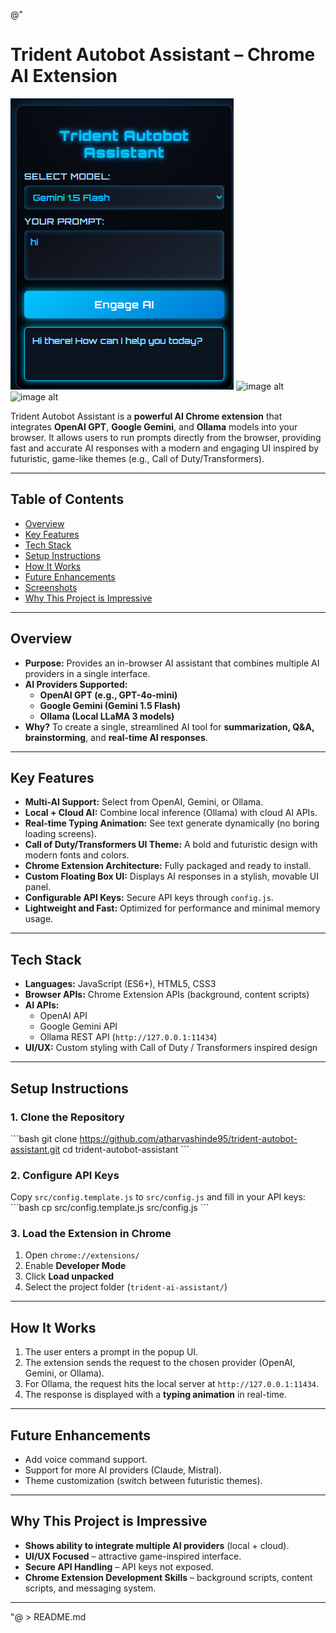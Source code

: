 @"
# Trident Autobot Assistant – Chrome AI Extension

![image alt](https://github.com/atharvashinde95/trident-autobot-assistant/blob/d7376ee6d28a3c93bae5f8dc1430a7f2b7b40a81/Screenshot%202025-07-28%20011859.png)
![image alt]()
![image alt]()

Trident Autobot Assistant is a **powerful AI Chrome extension** that integrates **OpenAI GPT**, **Google Gemini**, and **Ollama** models into your browser. It allows users to run prompts directly from the browser, providing fast and accurate AI responses with a modern and engaging UI inspired by futuristic, game-like themes (e.g., Call of Duty/Transformers).

---

## **Table of Contents**
- [Overview](#overview)
- [Key Features](#key-features)
- [Tech Stack](#tech-stack)
- [Setup Instructions](#setup-instructions)
- [How It Works](#how-it-works)
- [Future Enhancements](#future-enhancements)
- [Screenshots](#screenshots)
- [Why This Project is Impressive](#why-this-project-is-impressive)

---

## **Overview**
- **Purpose:** Provides an in-browser AI assistant that combines multiple AI providers in a single interface.
- **AI Providers Supported:**
  - **OpenAI GPT (e.g., GPT-4o-mini)**
  - **Google Gemini (Gemini 1.5 Flash)**
  - **Ollama (Local LLaMA 3 models)**
- **Why?** To create a single, streamlined AI tool for **summarization, Q&A, brainstorming**, and **real-time AI responses**.

---

## **Key Features**
- **Multi-AI Support:** Select from OpenAI, Gemini, or Ollama.
- **Local + Cloud AI:** Combine local inference (Ollama) with cloud AI APIs.
- **Real-time Typing Animation:** See text generate dynamically (no boring loading screens).
- **Call of Duty/Transformers UI Theme:** A bold and futuristic design with modern fonts and colors.
- **Chrome Extension Architecture:** Fully packaged and ready to install.
- **Custom Floating Box UI:** Displays AI responses in a stylish, movable UI panel.
- **Configurable API Keys:** Secure API keys through `config.js`.
- **Lightweight and Fast:** Optimized for performance and minimal memory usage.

---

## **Tech Stack**
- **Languages:** JavaScript (ES6+), HTML5, CSS3
- **Browser APIs:** Chrome Extension APIs (background, content scripts)
- **AI APIs:**
  - OpenAI API
  - Google Gemini API
  - Ollama REST API (`http://127.0.0.1:11434`)
- **UI/UX:** Custom styling with Call of Duty / Transformers inspired design

---

## **Setup Instructions**

### 1. Clone the Repository
\`\`\`bash
git clone https://github.com/atharvashinde95/trident-autobot-assistant.git
cd trident-autobot-assistant
\`\`\`

### 2. Configure API Keys
Copy `src/config.template.js` to `src/config.js` and fill in your API keys:
\`\`\`bash
cp src/config.template.js src/config.js
\`\`\`

### 3. Load the Extension in Chrome
1. Open `chrome://extensions/`
2. Enable **Developer Mode**
3. Click **Load unpacked**
4. Select the project folder (`trident-ai-assistant/`)

---

## **How It Works**
1. The user enters a prompt in the popup UI.
2. The extension sends the request to the chosen provider (OpenAI, Gemini, or Ollama).
3. For Ollama, the request hits the local server at `http://127.0.0.1:11434`.
4. The response is displayed with a **typing animation** in real-time.

---

## **Future Enhancements**
- Add voice command support.
- Support for more AI providers (Claude, Mistral).
- Theme customization (switch between futuristic themes).

---

## **Why This Project is Impressive**
- **Shows ability to integrate multiple AI providers** (local + cloud).
- **UI/UX Focused** – attractive game-inspired interface.
- **Secure API Handling** – API keys not exposed.
- **Chrome Extension Development Skills** – background scripts, content scripts, and messaging system.

---

"@ > README.md
